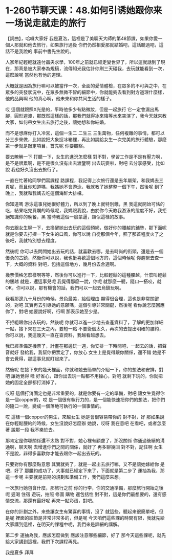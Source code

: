 # 1-260节聊天课：48.如何引诱她跟你来一场说走就走的旅行

【詞曲】，哈囉大家好 我是夏洛，這裡是了美聊天大師的第48節課，如果你愛一個人那就和他去旅行，如果旅行過後 你們仍然相愛那就結婚吧，這話聽過吧，這話不是我說的 事前中書先生說的。

人家年紀輕輕就遠付蟲央求學，100年之前就已經走變世界了，所以這就話到了現在，那真是被大家奉為規稿，流傳知光我估計你刷三天碰我，去玩就能看到一次，這麼說呢 當然也有他的道理。

大概就是因為旅行嘛可以被當作一次，全面的愛情體檢，在眾多的不可與之中，在眾多的突發狀況中，在眾多無微不智的細節中，你就能夠去看到對方道理什麼樣，他的品興啊 他的真心啊，他未來和你共同生活的樣子。

哎 這個就跟照X光是的，平時他多少有點微妝，但是一起旅行 它一定會漏出馬腳，圓形避渡，那既然這樣的話，那我們就得冰來降等水來突演了，我今天就來教大家，如何帶女生出去旅行之後，讓她想和你結婚。

而不是想麻你打入冷宮，這個一生二 二生三 三生萬物，任何複雜的事情，都可以分三步來做，比如說把大象捉冰箱裡，再比如說給女生一次完美的旅行體驗，那麼第一步就是敲定項目，首先呢 你要觀察。

要去瞭解一下 打聽一下，女生的進況怎麼樣 對不對，學習工作是不是有壓力啊，是不是很累啊，是不是很久沒有出去渡鑒啊 出去玩耍啦，對吧 去分享感受，比如說 我也好久沒出去旅行了。

一直在忙著給同學們寫課程 路課程，我記得上次旅行還是去年屬架，和我媽去三頁呢，而且你知道嗎，我媽她不會游泳，我就教了她整整一個下午，然後呢 到了晚上，我就和我媽去吃這個海鮮大排檔。

你知道嗎 游泳這事兒她很好體力，所以到了晚上就特別餓，黑 我這就開始可怯的吃，結果吃完買爛的時候呢，我媽跟我說，由於你今天教我游泳的態度不好，我拒絕知識你的晚餐，黑 當時我這個一臉蒙逼，類似這樣的故事。

你去跟女生聊一下，去換醒她出去玩的這個預網，做好你的腰越的鋪墊，那下面呢 就是你要去打探一下女生的口風，你可以說 自從那個今年，照了那首程度火了之後吧，我就特別想去程度。

然後呢 你可以去問問她出去玩的話，就喜歡去哪，是去時尚的街頭，還是去一個優勇的古鎮，然後你可以說，我也挺喜歡這個地方的，這個時候呢 你趕緊去查一下，大概的資料 對吧，包括這個地方，幾月份去合適啊。

幾票價格怎麼樣啊等等，然後你可以進行一下，比較輕鬆的這種腰越，什麼叫輕鬆的腰越 就是，還這事兒呢 我覺得那麼一說，你呢 就那麼一聽，隨口一搭咬，就OK，你可以說，那有機會的話，我們可以一起去烏鎮玩啊。

我看那邊九十月份的時候，景色最美，給個理由 顯得很合理，這也是非常關鍵的，對吧 其實再去引導她的意願嗎，這個引導非常關鍵，然後呢 看你說怎麼回應你了，對吧 她要說好啊，行啊 那表示她至少是。

不拒絕跟你出去玩的，然後呢 你就可以進一步地去查產資料了，了解的更加詳細一點，接下來在三天之內，要短一點 不要簽個太久，再次的去提出明確的腰約，你可以說，我這幾天一直在查資料，我越看越想去。

我已經準備定機票了，計畫在那邊玩一週，你安排一下時間吧，一起去的話，把聲音就好 發給我，我幫你把票定了，你放心 女生上是覺得跟你關係，還不錯 她是不會去覺得，那這事兒就盯起來了。

然後呢 在接下來的幾天裡面，你就和她去簡單的介紹一下，你的想法和安排，對吧 讓她覺得 哇 好省心，跟你出去玩一點都不用操心，對吧 就剩下玩的，你就把她的固定全部都打消掉了。

哎呀 這個打消固定也是非常重要的，就是你要有一定的準備，對吧 讓女生覺得你是一個copper的，哎 是一個很有執行力的，是一個能快速把你們的想法，把你們的隨口一說，變成一個落地可執行的一個事情的。

哎 這樣一個copper的男生，來越女生 她是會很容易帶你的 對不對，好 那如果說在你輕鬆腰約的時候，女生沒說好怎麼辦 她說，哎呀 我在意吧 在看吧，或者怎麼著 說那一段 我不樂於去。

那肯定是你哪關係還不太熟 對不對，她心裡有顧慮了，那沒關係 你通過後續的溝通啊，聊天啊 去增進你們之間的關係，就好了 再多聊幾回 對不對，記住啊 女生不是說，非得多喜歡你才能去跟你一起出去玩的。

只要對你有那麼點意思 其實就夠了，就是一起出去旅行嘛，又不是讓她嫁給你 是吧，好了 那腰約成功了，大事就已經定下來了，下面就是第二步了 運抽為我，那這一步呢 主要就是前期的規劃和準備工作，我們這麼來想。

一次旅行她包含什麼，那旅行之前 你的行李，你的交通準備，那麼旅行開始之後呢 遲喝 住宿 遊玩，拍照 修圖 購物 還包括性 對不對，這是你們最想要的，還有感情交流，那還有最好呢 再來一點彩蛋，對吧。

在你的計劃之外，來些讓女生有驚喜的事情，沒了 就這些，聽起來很簡單吧，但是呢 裡面的細節是非常非常多的，但是呢 今天咱們這些課的時間有限，我就先給大家講到這裡，在明天的課程中呢，我們來是詳細的講解。

第二步 運抽為我，應該怎麼做到 應該注意哪些細節，好了 那今天這些課呢，就先給大家講到這裡，我們下次課程再見。

我是夏多 拜拜